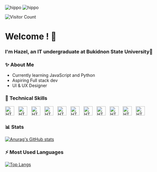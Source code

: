 ![hippo](https://media1.tenor.com/m/BRlne3ra8qYAAAAC/cats-camping-camping.gif)
![hippo](https://media.tenor.com/wCf-QCRfwmkAAAAj/%D0%BA%D0%BE%D1%82%D0%B8%D0%BA-playing-guitar.gif)

<div align="left">
    <img src="https://visitor-badge.laobi.icu/badge?page_id=zeruann.zeruann" alt="Visitor Count" />
</div>

# Welcome ! 👋  
### I'm Hazel, an IT undergraduate at Bukidnon State University💫  

### ✨ **About Me**   
- Currently learning JavaScript and Python
- Aspiring Full stack dev 
- UI & UX Designer

### 🧰 **Technical Skills**  

<img src="https://cdn.jsdelivr.net/gh/devicons/devicon@latest/icons/figma/figma-original.svg" alt="HTML" align="left" width="30px" style="padding-right: 10px;">
<img src="https://cdn.jsdelivr.net/gh/devicons/devicon@latest/icons/html5/html5-original.svg" alt="HTML" align="left" width="30px" style="padding-right: 10px;">
<img src="https://cdn.jsdelivr.net/gh/devicons/devicon@latest/icons/css3/css3-original.svg" alt="HTML" align="left" width="30px" style="padding-right: 10px;">
<img src="https://cdn.jsdelivr.net/gh/devicons/devicon@latest/icons/bootstrap/bootstrap-original.svg" alt="HTML" align="left" width="30px" style="padding-right: 10px;">
<img src="https://cdn.jsdelivr.net/gh/devicons/devicon@latest/icons/tailwindcss/tailwindcss-original.svg" alt="HTML" align="left" width="30px" style="padding-right: 10px;">
<img src="https://cdn.jsdelivr.net/gh/devicons/devicon@latest/icons/javascript/javascript-original.svg" alt="HTML" align="left" width="30px" style="padding-right: 10px;">
<img src="https://cdn.jsdelivr.net/gh/devicons/devicon@latest/icons/csharp/csharp-original.svg" alt="HTML" align="left" width="30px" style="padding-right: 10px;">
<img src="https://cdn.jsdelivr.net/gh/devicons/devicon@latest/icons/c/c-original.svg" alt="HTML" align="left" width="30px" style="padding-right: 10px;">
<img src="https://cdn.jsdelivr.net/gh/devicons/devicon@latest/icons/java/java-original.svg" alt="HTML" align="left" width="30px" style="padding-right: 10px;">
<img src="https://cdn.jsdelivr.net/gh/devicons/devicon@latest/icons/python/python-original.svg" alt="HTML" align="left" width="30px" style="padding-right: 10px;">
<img src="https://cdn.jsdelivr.net/gh/devicons/devicon@latest/icons/microsoftsqlserver/microsoftsqlserver-original.svg" alt="HTML" align="left" width="30px" style="padding-right: 10px;">
<br/><br/>


### 📊 **Stats**  
[![Anurag's GitHub stats](https://github-readme-stats.vercel.app/api?username=zeruann)](https://github.com/zeruann/github-readme-stats)  

### ⚡ **Most Used Languages**  
[![Top Langs](https://github-readme-stats.vercel.app/api/top-langs/?username=zeruann&layout=pie)](https://github.com/zeruann/github-readme-stats)

